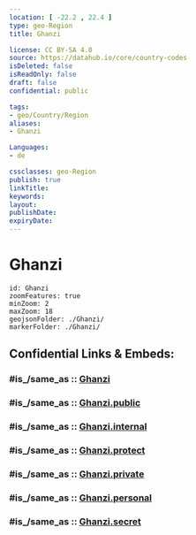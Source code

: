 ```yaml
---
location: [ -22.2 , 22.4 ] 
type: geo-Region
title: Ghanzi

license: CC BY-SA 4.0
source: https://datahub.io/core/country-codes
isDeleted: false
isReadOnly: false
draft: false
confidential: public

tags:
- geo/Country/Region
aliases:
- Ghanzi

Languages:
- de

cssclasses: geo-Region
publish: true
linkTitle: 
keywords: 
layout: 
publishDate: 
expiryDate: 
---
```


# Ghanzi

```leaflet
id: Ghanzi
zoomFeatures: true 
minZoom: 2 
maxZoom: 18
geojsonFolder: ./Ghanzi/
markerFolder: ./Ghanzi/
```


## Confidential Links & Embeds: 

### #is_/same_as :: [Ghanzi](/_Standards/Earth/Continent/Africa/Africa~South/Botswana/districts~Botswana/Ghanzi.md) 

### #is_/same_as :: [Ghanzi.public](/_public/Earth/Continent/Africa/Africa~South/Botswana/districts~Botswana/Ghanzi.public.md) 

### #is_/same_as :: [Ghanzi.internal](/_internal/Earth/Continent/Africa/Africa~South/Botswana/districts~Botswana/Ghanzi.internal.md) 

### #is_/same_as :: [Ghanzi.protect](/_protect/Earth/Continent/Africa/Africa~South/Botswana/districts~Botswana/Ghanzi.protect.md) 

### #is_/same_as :: [Ghanzi.private](/_private/Earth/Continent/Africa/Africa~South/Botswana/districts~Botswana/Ghanzi.private.md) 

### #is_/same_as :: [Ghanzi.personal](/_personal/Earth/Continent/Africa/Africa~South/Botswana/districts~Botswana/Ghanzi.personal.md) 

### #is_/same_as :: [Ghanzi.secret](/_secret/Earth/Continent/Africa/Africa~South/Botswana/districts~Botswana/Ghanzi.secret.md)

